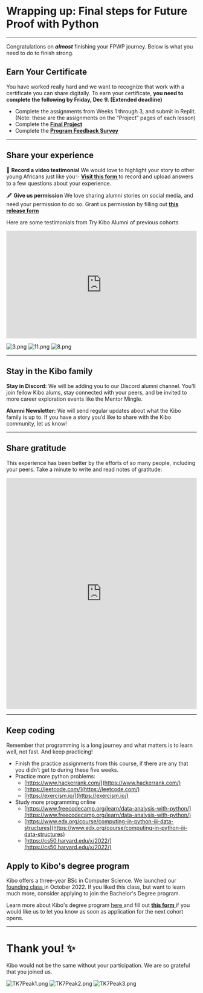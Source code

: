 # Wrapping up: Final steps for Future Proof with Python

---

Congratulations on **_almost_** finishing your FPWP journey. Below is what you need to do to finish strong.

## Earn Your Certificate

You have worked really hard and we want to recognize that work with a certificate you can share digitally. To earn your certificate, **you need to complete the following by Friday, Dec 9. (Extended deadline)**

<!-- TODO update date -->

- Complete the assignments from Weeks 1 through 3, and submit in Replit. (Note: these are the assignments on the “Project” pages of each lesson)
- Complete the **[Final Project](./final-project-instructions.md)**
- Complete the <a href="https://forms.gle/GZyTzfyHH9A2t3gF7" target="_blank">**Program Feedback Survey**</a>

---

## Share your experience

<aside>

🎥 **Record a video testimonial**
We would love to highlight your story to other young Africans just like you✨ <a href="https://forms.gle/M4TSBpL6F2kM3Xrh7" target = "_blank">**Visit this form** </a> to record and upload answers to a few questions about your experience.

</aside>

<aside>

🖋️ **Give us permission**
We love sharing alumni stories on social media, and need your permission to do so. Grant us permission by filling out **[this release form](https://kibo-school.typeform.com/release-form)**

</aside>

Here are some testimonials from Try Kibo Alumni of previous cohorts

<div style="position: relative; padding-bottom: 56.25%; height: 0;"><iframe src="https://www.youtube.com/embed/bUwyrTy2VLY" title="YouTube video player" frameborder="0" allow="accelerometer; autoplay; clipboard-write; encrypted-media; gyroscope; picture-in-picture" allowfullscreen style="position: absolute; top: 0; left: 0; width: 100%; height: 100%;"></iframe></div>

![3.png](/future-proof-with-python/wrapping-up-final-steps/3.png) ![11.png](/future-proof-with-python/wrapping-up-final-steps/11.png) ![8.png](/future-proof-with-python/wrapping-up-final-steps/8.png)

---

## Stay in the Kibo family

**Stay in Discord:** We will be adding you to our Discord alumni channel. You'll join fellow Kibo alums, stay connected with your peers, and be invited to more career exploration events like the Mentor Mingle.

**Alumni Newsletter:** We will send regular updates about what the Kibo family is up to. If you have a story you’d like to share with the Kibo community, let us know!

---

## Share gratitude

This experience has been better by the efforts of so many people, including your peers. Take a minute to write and read notes of gratitude:

<div style="border:1px solid rgba(0,0,0,0.1);border-radius:2px;box-sizing:border-box;overflow:hidden;position:relative;width:100%;background:#F4F4F4"><iframe src="https://padlet.com/curriculumpad/4twxmy1mgs1ocfe5" frameborder="0" allow="camera;microphone;geolocation" style="width:100%;height:608px;display:block;padding:0;margin:0"></iframe></div>

---

## Keep coding

Remember that programming is a long journey and what matters is to learn well, not fast. And keep practicing!

- Finish the practice assignments from this course, if there are any that you didn’t get to during these five weeks.
- Practice more python problems:
  - [https://www.hackerrank.com/](https://www.hackerrank.com/)
  - [https://leetcode.com/](https://leetcode.com/)
  - [https://exercism.io/](https://exercism.io/)
- Study more programming online
  - [https://www.freecodecamp.org/learn/data-analysis-with-python/](https://www.freecodecamp.org/learn/data-analysis-with-python/)
  - [https://www.edx.org/course/computing-in-python-iii-data-structures](https://www.edx.org/course/computing-in-python-iii-data-structures)
  - [https://cs50.harvard.edu/x/2022/](https://cs50.harvard.edu/x/2022/)

## Apply to Kibo's degree program

Kibo offers a three-year BSc in Computer Science. We launched our <a href="https://www.linkedin.com/feed/update/urn:li:activity:6982627519971643392" target = "_blank">founding class </a> in October 2022. If you liked this class, but want to learn much more, consider applying to join the Bachelor's Degree program.

Learn more about Kibo's degree program <a href="https://kibo.school/degree/" target="_blank">here </a> and fill out <a href="https://kibo-school.typeform.com/kibo-interest?typeform-source=kibo.school" target="_blank"> **this form** </a> if you would like us to let you know as soon as application for the next cohort opens.

---

# **Thank you! ✨**

Kibo would not be the same without your participation. We are so grateful that you joined us.

![TK7Peak1.png](/future-proof-with-python/wrapping-up-final-steps/TK7Peak1.png)
![TK7Peak2.png](/future-proof-with-python/wrapping-up-final-steps/TK7Peak2.png)
![TK7Peak3.png](/future-proof-with-python/wrapping-up-final-steps/TK7Peak3.png)
